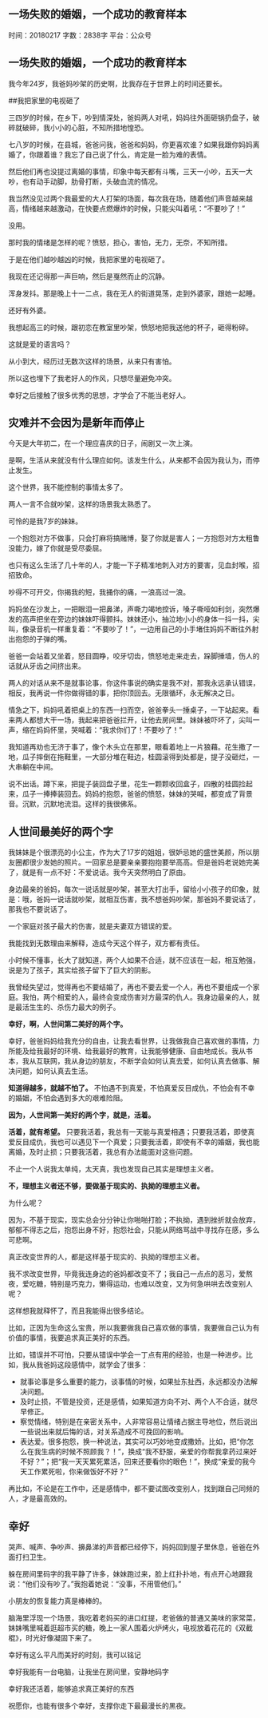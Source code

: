 ## 一场失败的婚姻，一个成功的教育样本
时间：20180217
字数：2838字
平台：公众号

## 一场失败的婚姻，一个成功的教育样本

我今年24岁，我爸妈吵架的历史啊，比我存在于世界上的时间还要长。



##我把家里的电视砸了

三四岁的时候，在乡下，吵到情深处，爸妈两人对吼，妈妈往外面砸锅扔盘子，破碎就破碎，我小小的心脏，不知所措地惶恐。

七八岁的时候，在县城，爸爸问我，爸爸和妈妈，你更喜欢谁？如果我跟你妈妈离婚了，你跟着谁？我忘了自己说了什么，肯定是一脸为难的表情。

然后他们再也没提过离婚的事情，印象中每天都有斗嘴，三天一小吵，五天一大吵，也有动手动脚，肋骨打断，头破血流的情况。

我当然没见过两个我最爱的大人打架的场面，每次我在场，随着他们声音越来越高，情绪越来越激动，在快要点燃爆炸的时候，只能尖叫着吼：“不要吵了！”

没用。

那时我的情绪是怎样的呢？愤怒，担心，害怕，无力，无奈，不知所措。

于是在他们越吵越凶的时候，我把家里的电视砸了。

我现在还记得那一声巨响，然后是戛然而止的沉静。

浑身发抖。那是晚上十一二点，我在无人的街道晃荡，走到外婆家，跟她一起睡。

还好有外婆。



我想起高三的时候，跟初恋在教室里吵架，愤怒地把我送他的杯子，砸得粉碎。

这就是爱的语言吗？

从小到大，经历过无数次这样的场景，从来只有害怕。

所以这也埋下了我老好人的作风，只想尽量避免冲突。

幸好之后接触了很多优秀的思想，才学会了不能当老好人。



## 灾难并不会因为是新年而停止

今天是大年初二，在一个理应喜庆的日子，闹剧又一次上演。

是啊，生活从来就没有什么理应如何。该发生什么，从来都不会因为我认为，而停止发生。

这个世界，我不能控制的事情太多了。



两人一言不合就吵架，这样的场景我太熟悉了。

可怜的是我7岁的妹妹。

一个抱怨对方不做事，只会打麻将搞赌博，娶了你就是害人；一方抱怨对方太粗鲁没能力，嫁了你就是受尽委屈。

也只有这么生活了几十年的人，才能一下子精准地刺入对方的要害，见血封喉，招招致命。

吵得不可开交，你揭我的短，我捅你的痛，一浪高过一浪。

妈妈坐在沙发上，一把眼泪一把鼻涕，声嘶力竭地控诉，嗓子嘶哑如利剑，突然爆发的高声把坐在旁边的妹妹吓得颤抖。妹妹还小，抽泣地小小的身体一抖一抖，尖叫，像录音机一样重复着：“不要吵了！”，一边用自己的小手堵住妈妈不断往外射出抱怨的子弹的嘴。

爸爸一会站着又坐着，怒目圆睁，咬牙切齿，愤怒地走来走去，跺脚捶墙，伤人的话就从牙齿之间挤出来。

两人的对话从来不是就事论事，你这件事说的确实是我不对，那我永远承认错误，相反，我再说一件你做得错的事，把你顶回去。无限循环，永无解决之日。

情急之下，妈妈吼着把桌上的东西一扫而空，爸爸拳头一捶桌子，一下站起来。看来两人都想大干一场，我起来把爸爸拦开，让他去房间里。妹妹被吓坏了，尖叫一声，缩在妈妈怀里，哭喊着：“我求你们了！不要吵了！”

我知道再劝也无济于事了，像个木头立在那里，眼看着地上一片狼藉。花生撒了一地，瓜子摔倒在拖鞋里，一大部分堆在鞋边，桂圆滚得到处都是，提子没砸烂，一大串躺在中间。

说不出话。蹲下来，把提子装回盘子里，花生一颗颗收回盒子，四散的桂圆捡起来，瓜子一捧捧装回去。妈妈的抱怨，爸爸的愤怒，妹妹的哭喊，都变成了背景音。沉默，沉默地流泪。这样的我很佛系。



## 人世间最美好的两个字

我妹妹是个很漂亮的小公主，作为大了17岁的姐姐，很妒忌她的盛世美颜，所以朋友圈都很少发她的照片。一回家总是要亲亲要抱抱要举高高。但是爸妈老说她完美了，就是有一点不好：不爱说话。我今天突然明白了原由。

身边最亲的爸妈，每次一说话就是吵架，甚至大打出手，留给小小孩子的印象，就是：哦，爸妈一说话就吵架，就相互伤害，我不想爸妈吵架，那爸妈不要说话了，那我也不要说话了。

一个家庭对孩子最大的伤害，就是夫妻双方错误的爱。



我能找到无数理由来解释，造成今天这个样子，双方都有责任。

小时候不懂事，长大了就知道，两个人如果不合适，就不应该在一起，相互勉强，说是为了孩子，其实给孩子留下了巨大的阴影。

我曾经失望过，觉得再也不要结婚了，再也不要去爱一个人，再也不要组成一个家庭。我怕，两个相爱的人，最终会变成伤害对方最深的仇人。我身边最亲的人，就是最活生生的、杀伤力最大的例子。



**幸好，啊，人世间第二美好的两个字。**

幸好，爸爸妈妈给我充分的自由，让我去看世界，让我做我自己喜欢做的事情，力所能及给我最好的环境、给我最好的教育，让我能够健康、自由地成长。我从书本，我从互联网，我从身边的朋友，不断学会如何认真去爱，如何认真去做事、解决问题，如何认真去生活。

**知道得越多，就越不怕了。** 不怕遇不到真爱，不怕真爱反目成仇，不怕会有不幸的婚姻，不怕会遇到多大的艰难险阻。

**因为，人世间第一美好的两个字，就是，活着。**

**活着，就有希望。** 只要我活着，我总有一天能与真爱相遇；只要我活着，即使真爱反目成仇，我也可以遇见下一个真爱；只要我活着，即使有不幸的婚姻，我也能离婚，及时止损；只要我活着，我总有办法能面对这些问题。

不止一个人说我太单纯，太天真，我也发现自己其实是理想主义者。

**不，理想主义者还不够，要做基于现实的、执拗的理想主义者。**

为什么呢？

因为，不基于现实，现实总会分分钟让你啪啪打脸；不执拗，遇到挫折就会放弃，郁郁不得志之后，抱怨出身不好，抱怨社会，只能从网络骂战中寻找存在感，多么可悲啊。

真正改变世界的人，都是这样基于现实的、执拗的理想主义者。

我不求改变世界，毕竟我连身边的爸妈都改变不了；我自己一点点的恶习，爱熬夜，爱吃糖，特别是巧克力，懒得运动，也难以改变，又为何急哄哄去改变别人呢？

这样想我就释怀了，而且我能得出很多结论。

比如，正因为生命这么宝贵，所以我要做我自己喜欢做的事情，我要做自己认为有价值的事情，我要追求真正美好的东西。

比如，错误并不可怕，只要从错误中学会一丁点有用的经验，也是一种进步。比如，我从我爸妈这段感情中，就学会了很多：

- 就事论事是多么重要的能力，谈事情的时候，如果扯东扯西，永远都没办法解决问题。
- 及时止损，不管是投资，还是感情，如果知道方向不对、两个人不合适，就尽早修正。
- 察觉情绪，特别是在亲密关系中，人非常容易让情绪占据主导地位，然后说出一些说出来就后悔的话，对关系造成不可挽回的影响。
- 表达爱。很多抱怨，换一种说法，其实可以巧妙地变成撒娇。比如，把“你怎么在我生病的时候不照顾我？！”，换成“我不舒服，亲爱的你帮我拿药过来好不好？”；把“我一天天累死累活，回来还要看你的眼色！”，换成“亲爱的我今天工作累死啦，你来做饭好不好？”

再比如，不论是在工作中，还是感情中，都不要试图改变别人，找到跟自己同频的人，才是最高效的。



## 幸好

哭声、喊声、争吵声、擤鼻涕的声音都已经停下，妈妈回到屋子里休息，爸爸在外面打扫卫生。

躲在房间里码字的我平静了许多，妹妹跑过来，脸上红扑扑地，有点开心地跟我说：“他们没有吵了。”我抱着她说：“没事，不用管他们。”

小朋友的恢复能力真是棒棒的。

脑海里浮现一个场景，我吃着老妈买的进口红提，老爸做的普通又美味的家常菜，妹妹嘴里喊着逛超市买的糖，晚上一家人围着火炉烤火，电视放着花花的《双截棍》，时光好像凝固下来了。

幸好有这么平凡而美好的时刻，我可以铭记

幸好我能有一台电脑，让我坐在房间里，安静地码字

幸好我还活着，能够追求真正美好的东西



祝愿你，也能有很多个幸好，支撑你走下最最漫长的黑夜。
